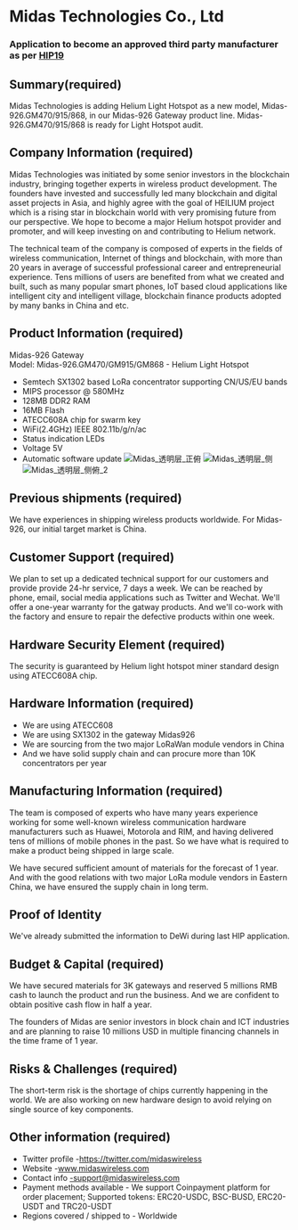 # Midas Technologies Co., Ltd
### Application to become an approved third party manufacturer as per [HIP19](https://github.com/helium/HIP/blob/master/0019-third-party-manufacturers.md)

## Summary(required)
Midas Technologies is adding Helium Light Hotspot as a new model, Midas-926.GM470/915/868, in our Midas-926 Gateway product line. Midas-926.GM470/915/868 is ready for Light Hotspot audit.

## Company Information (required)
Midas Technologies was initiated by some senior investors in the blockchain industry, bringing together experts in wireless product development. The founders have invested and successfully led many blockchain and digital asset projects in Asia, and highly agree with the goal of HEILIUM project which is a rising star in blockchain world with very promising future from our perspective. We hope to become a major Helium hotspot provider and promoter, and will keep investing on and contributing to Helium network.

The technical team of the company is composed of experts in the fields of wireless communication, Internet of things and blockchain, with more than 20 years in average of successful professional career and entrepreneurial experience. Tens millions of users are benefited from what we created and built, such as many popular smart phones, IoT based cloud applications like intelligent city and intelligent village, blockchain finance products adopted by many banks in China and etc.

## Product Information (required)

Midas-926 Gateway  
Model: Midas-926.GM470/GM915/GM868 - Helium Light Hotspot 
* Semtech SX1302 based LoRa concentrator supporting CN/US/EU bands
* MIPS processor @ 580MHz
* 128MB DDR2 RAM
* 16MB Flash
* ATECC608A chip for swarm key
* WiFi(2.4GHz) IEEE 802.11b/g/n/ac
* Status indication LEDs
* Voltage 5V
* Automatic software update
![Midas_透明层_正俯](https://user-images.githubusercontent.com/86901323/125427574-f8ae9457-f252-4cb0-b01d-ae8198b7a0c7.jpg)
![Midas_透明层_侧](https://user-images.githubusercontent.com/86901323/125427636-9126325b-37d8-4a05-9ce2-c2239669e94c.jpg)
![Midas_透明层_侧俯_2](https://user-images.githubusercontent.com/86901323/125427652-28f80920-a58c-4e75-9e49-aa2a52dc703d.jpg)


## Previous shipments (required)

We have experiences in shipping wireless products worldwide. For Midas-926, our initial target market is China.

## Customer Support (required)

We plan to set up a dedicated technical support for our customers and provide provide 24-hr service, 7 days a week. We can be reached by phone, email, social media applications such as Twitter and Wechat.
We'll offer a one-year warranty for the gatway products. And we'll co-work with the factory and ensure to repair the defective products within one week. 

## Hardware Security Element (required)

The security is guaranteed by Helium light hotspot miner standard design using ATECC608A chip.

## Hardware Information (required)

* We are using ATECC608
* We are using SX1302 in the gateway Midas926
* We are sourcing from the two major LoRaWan module vendors in China
* And we have solid supply chain and can procure more than 10K concentrators per year

## Manufacturing Information (required)
The team is composed of experts who have many years experience working for some well-known wireless communication hardware manufacturers such as Huawei, Motorola and RIM, and having delivered tens of millions of mobile phones in the past. So we have what is required to make a product being shipped in large scale.

We have secured sufficient amount of materials for the forecast of 1 year. And with the good relations with two major LoRa module vendors in Eastern China, we have ensured the supply chain in long term. 

## Proof of Identity

We've already submitted the information to DeWi during last HIP application.

## Budget & Capital (required)

We have secured materials for 3K gateways and reserved 5 millions RMB cash to launch the product and run the business. And we are confident to obtain positive cash flow in half a year.

The founders of Midas are senior investors in block chain and ICT industries and are planning to raise 10 millions USD in multiple financing channels in the time frame of 1 year.

## Risks & Challenges (required)

The short-term risk is the shortage of chips currently happening in the world. We are also working on new hardware design to avoid relying on single source of key components.

## Other information (required)
 
* Twitter profile -https://twitter.com/midaswireless
* Website -www.midaswireless.com
* Contact info -support@midaswireless.com
* Payment methods available - We support Coinpayment platform for order placement; Supported tokens: ERC20-USDC, BSC-BUSD, ERC20-USDT and TRC20-USDT
* Regions covered / shipped to - Worldwide
